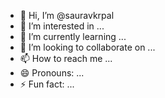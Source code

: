 - 👋 Hi, I’m @sauravkrpal
- 👀 I’m interested in ...
- 🌱 I’m currently learning ...
- 💞️ I’m looking to collaborate on ...
- 📫 How to reach me ...
- 😄 Pronouns: ...
- ⚡ Fun fact: ...

<!---
sauravkrpal/sauravkrpal is a ✨ special ✨ repository because its `README.md` (this file) appears on your GitHub profile.
You can click the Preview link to take a look at your changes.
--->
